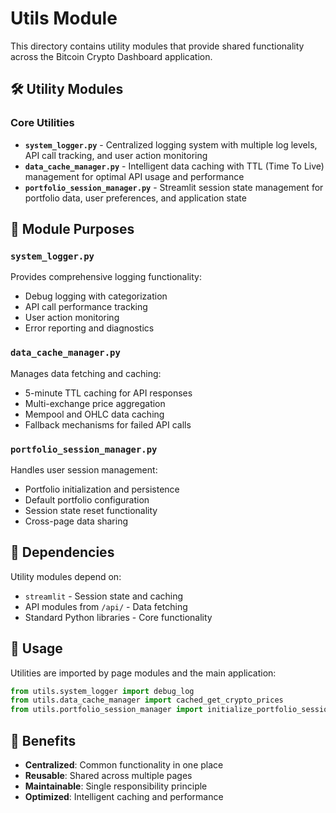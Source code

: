 # Utils Module

This directory contains utility modules that provide shared functionality across the Bitcoin Crypto Dashboard application.

## 🛠️ Utility Modules

### Core Utilities
- **`system_logger.py`** - Centralized logging system with multiple log levels, API call tracking, and user action monitoring
- **`data_cache_manager.py`** - Intelligent data caching with TTL (Time To Live) management for optimal API usage and performance
- **`portfolio_session_manager.py`** - Streamlit session state management for portfolio data, user preferences, and application state

## 🎯 Module Purposes

### `system_logger.py`
Provides comprehensive logging functionality:
- Debug logging with categorization
- API call performance tracking
- User action monitoring
- Error reporting and diagnostics

### `data_cache_manager.py`
Manages data fetching and caching:
- 5-minute TTL caching for API responses
- Multi-exchange price aggregation
- Mempool and OHLC data caching
- Fallback mechanisms for failed API calls

### `portfolio_session_manager.py`
Handles user session management:
- Portfolio initialization and persistence
- Default portfolio configuration
- Session state reset functionality
- Cross-page data sharing

## 🔧 Dependencies

Utility modules depend on:
- `streamlit` - Session state and caching
- API modules from `/api/` - Data fetching
- Standard Python libraries - Core functionality

## 📖 Usage

Utilities are imported by page modules and the main application:

```python
from utils.system_logger import debug_log
from utils.data_cache_manager import cached_get_crypto_prices
from utils.portfolio_session_manager import initialize_portfolio_session
```

## 🚀 Benefits

- **Centralized**: Common functionality in one place
- **Reusable**: Shared across multiple pages
- **Maintainable**: Single responsibility principle
- **Optimized**: Intelligent caching and performance

